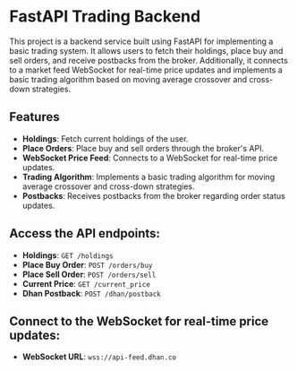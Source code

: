 # FastAPI Trading Backend

This project is a backend service built using FastAPI for implementing a basic trading system. It allows users to fetch their holdings, place buy and sell orders, and receive postbacks from the broker. Additionally, it connects to a market feed WebSocket for real-time price updates and implements a basic trading algorithm based on moving average crossover and cross-down strategies.

## Features

- **Holdings**: Fetch current holdings of the user.
- **Place Orders**: Place buy and sell orders through the broker's API.
- **WebSocket Price Feed**: Connects to a WebSocket for real-time price updates.
- **Trading Algorithm**: Implements a basic trading algorithm for moving average crossover and cross-down strategies.
- **Postbacks**: Receives postbacks from the broker regarding order status updates.


## Access the API endpoints:

- **Holdings**: `GET /holdings`
- **Place Buy Order**: `POST /orders/buy`
- **Place Sell Order**: `POST /orders/sell`
- **Current Price**: `GET /current_price`
- **Dhan Postback**: `POST /dhan/postback`

## Connect to the WebSocket for real-time price updates:

- **WebSocket URL**: `wss://api-feed.dhan.co`
